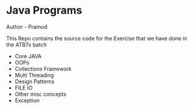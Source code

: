 # Java Programs

Author - Pramod

This Repo contains the source code for the
Exercise that we have done in the ATB7x batch
- Core JAVA
- OOPs
- Collections Framework
- Multi Threading
- Design Patterns
- FILE IO
- Other misc concepts
- Exception